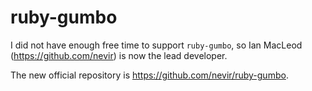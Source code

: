 # ruby-gumbo

I did not have enough free time to support `ruby-gumbo`, so Ian MacLeod
(<https://github.com/nevir>) is now the lead developer.

The new official repository is <https://github.com/nevir/ruby-gumbo>.
